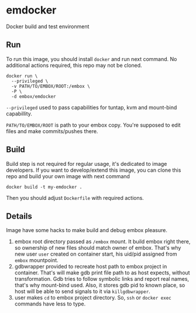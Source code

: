 # emdocker
Docker build and test environment
## Run
To run this image, you should install `docker` and run next command. No additional actions required, this repo may not be cloned.
```
docker run \
  --privileged \
  -v PATH/TO/EMBOX/ROOT:/embox \
  -P \
  -d embox/emdocker
```

`--privileged` used to pass capabilities for tuntap, kvm and mount-bind capabillity.

`PATH/TO/EMBOX/ROOT` is path to your embox copy. You're supposed to edit files and make commits/pushes there.

## Build
Build step is not required for regular usage, it's dedicated to image developers. If you want to develop/extend this image, you can clone this repo and build your own image with next command
```
docker build -t my-emdocker .
```
Then you should adjust `Dockerfile` with required actions.

## Details
Image have some hacks to make build and debug embox pleasure.
1. embox root directory passed as `/embox` mount. It build embox right there, so ownership of new files should match owner of embox. That's why new user `user` created on container start, his uid/pid assigned from `embox` mountpoint.
2. gdbwrapper provided to recreate host path to embox project in container. That's will make gdb print file path to as host expects, without transformation. Gdb tries to follow symbolic links and report real names, that's why mount-bind used. Also, it stores gdb pid to known place, so host will be able to send signals to it via `killgdbwrapper`.
3. user makes `cd` to embox project directory. So, `ssh` or `docker exec` commands have less to type.
